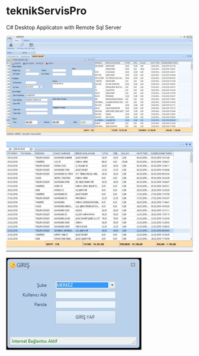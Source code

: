 # teknikServisPro
C# Desktop Applicaton with Remote Sql Server

![Screen](https://raw.githubusercontent.com/barisguzellik/teknikServisPro/master/_screenshot/005.JPG)

![Screen](https://raw.githubusercontent.com/barisguzellik/teknikServisPro/master/_screenshot/004.JPG)

![Screen](https://raw.githubusercontent.com/barisguzellik/teknikServisPro/master/_screenshot/001.JPG)
